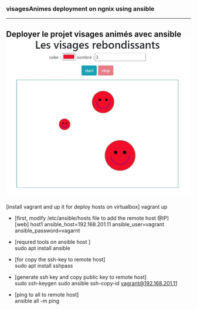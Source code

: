 ### visagesAnimes deployment on ngnix using ansible
------------
Deployer le projet visages animés avec ansible
![project](https://github.com/bakidjan/PL2_AI/blob/master/visagesAnimesjs/visagesAnimes.JPG)
------------
[install vagrant and up it for deploy hosts on virtualbox]
vagrant up

- [first, modify /etc/ansible/hosts file to add the remote host @IP]<br>
[web]
host1 ansible_host=192.168.201.11 ansible_user=vagrant ansible_password=vagarnt

- [requred tools on ansible host ]<br>
sudo apt install ansible 
- [for copy the ssh-key to remote host]<br>
sudo apt install sshpass
- [generate ssh key and copy public key to remote host]<br>
sudo ssh-keygen
sudo ansible ssh-copy-id vagrant@192.168.201.11 <br>
- [ping to all to remote host]<br>
ansible all -m ping

